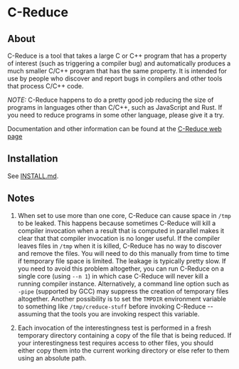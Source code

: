 # C-Reduce

## About 

C-Reduce is a tool that takes a large C or C++ program that has a
property of interest (such as triggering a compiler bug) and
automatically produces a much smaller C/C++ program that has the same
property.  It is intended for use by people who discover and report
bugs in compilers and other tools that process C/C++ code.

*NOTE:* C-Reduce happens to do a pretty good job reducing the size of
programs in languages other than C/C++, such as JavaScript and Rust.
If you need to reduce programs in some other language, please give it
a try.

Documentation and other information can be found at the [C-Reduce web
page](https://blog.regehr.org/archives/1678)

## Installation

See [INSTALL.md](INSTALL.md).

## Notes

1. When set to use more than one core, C-Reduce can cause space in
`/tmp` to be leaked. This happens because sometimes C-Reduce will kill
a compiler invocation when a result that is computed in parallel makes
it clear that that compiler invocation is no longer useful. If the
compiler leaves files in `/tmp` when it is killed, C-Reduce has no way
to discover and remove the files. You will need to do this manually
from time to time if temporary file space is limited. The leakage is
typically pretty slow. If you need to avoid this problem altogether,
you can run C-Reduce on a single core (using `--n 1`) in which case
C-Reduce will never kill a running compiler instance. Alternatively, a
command line option such as `-pipe` (supported by GCC) may suppress
the creation of temporary files altogether. Another possibility is to
set the `TMPDIR` environment variable to something like
`/tmp/creduce-stuff` before invoking C-Reduce -- assuming that the
tools you are invoking respect this variable.

2. Each invocation of the interestingness test is performed in a fresh
temporary directory containing a copy of the file that is being
reduced. If your interestingness test requires access to other files,
you should either copy them into the current working directory or else
refer to them using an absolute path.

